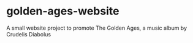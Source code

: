 # golden-ages-website
A small website project to promote The Golden Ages, a music album by Crudelis Diabolus
